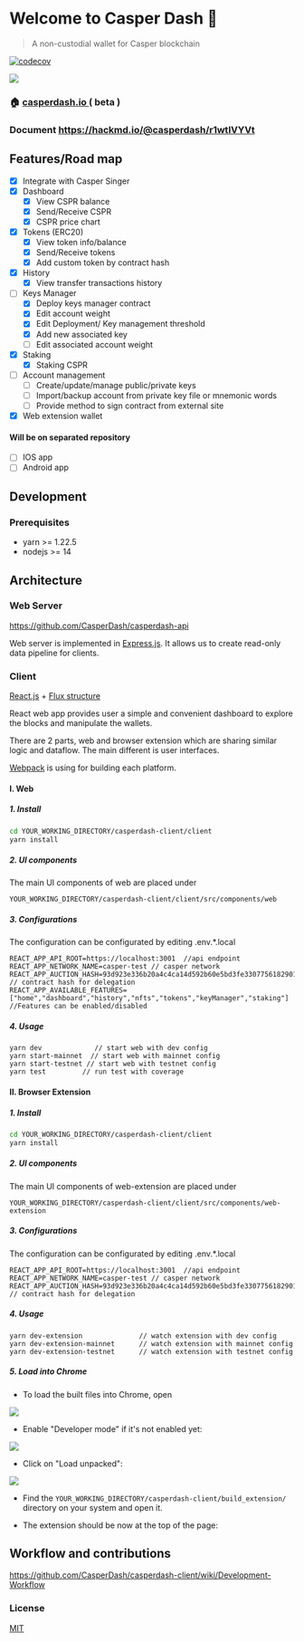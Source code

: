# Welcome to Casper Dash 👋

> A non-custodial wallet for Casper blockchain

[![codecov](https://codecov.io/gh/CasperDash/casperdash-client/branch/develop/graph/badge.svg?token=3KWLVN3DPV)](https://codecov.io/gh/CasperDash/casperdash-client)

![](https://i.imgur.com/N0DGupc.png)

### 🏠 [casperdash.io ](casperdash.io) ( beta )

### <i class="fa fa-book fa-fw"></i> Document https://hackmd.io/@casperdash/r1wtIVYVt

## Features/Road map

-   [x] Integrate with Casper Singer
-   [x] Dashboard
    -   [x] View CSPR balance
    -   [x] Send/Receive CSPR
    -   [x] CSPR price chart
-   [x] Tokens (ERC20)
    -   [x] View token info/balance
    -   [x] Send/Receive tokens
    -   [x] Add custom token by contract hash
-   [x] History
    -   [x] View transfer transactions history
-   [ ] Keys Manager
    -   [x] Deploy keys manager contract
    -   [x] Edit account weight
    -   [x] Edit Deployment/ Key management threshold
    -   [x] Add new associated key
    -   [ ] Edit associated account weight
-   [x] Staking
    -   [x] Staking CSPR
-   [ ] Account management
    -   [ ] Create/update/manage public/private keys
    -   [ ] Import/backup account from private key file or mnemonic words
    -   [ ] Provide method to sign contract from external site
-   [x] Web extension wallet

#### Will be on separated repository

-   [ ] IOS app
-   [ ] Android app

## Development

### Prerequisites

-   yarn >= 1.22.5
-   nodejs >= 14

## Architecture

### Web Server

https://github.com/CasperDash/casperdash-api

Web server is implemented in [Express.js](https://expressjs.com/). It allows us to create read-only data pipeline for clients.

### Client

[React.js](https://reactjs.org/) + [Flux structure](https://www.javatpoint.com/react-flux-concept#:~:text=Flux%20is%20an%20application%20architecture,a%20library%20nor%20a%20framework.&text=It%20is%20a%20kind%20of,of%20Unidirectional%20Data%20Flow%20model.)

React web app provides user a simple and convenient dashboard to explore the blocks and manipulate the wallets.

There are 2 parts, web and browser extension which are sharing similar logic and dataflow. The main different is user interfaces.

[Webpack](https://webpack.js.org/) is using for building each platform.

#### I. Web

##### 1. Install

```sh
cd YOUR_WORKING_DIRECTORY/casperdash-client/client
yarn install
```

##### 2. UI components

The main UI components of web are placed under

```
YOUR_WORKING_DIRECTORY/casperdash-client/client/src/components/web
```

##### 3. Configurations

The configuration can be configurated by editing .env.\*.local

```
REACT_APP_API_ROOT=https://localhost:3001  //api endpoint
REACT_APP_NETWORK_NAME=casper-test // casper network
REACT_APP_AUCTION_HASH=93d923e336b20a4c4ca14d592b60e5bd3fe330775618290104f9beb326db7ae2  // contract hash for delegation
REACT_APP_AVAILABLE_FEATURES=["home","dashboard","history","nfts","tokens","keyManager","staking"] //Features can be enabled/disabled
```

##### 4. Usage

```shell
yarn dev             // start web with dev config
yarn start-mainnet  // start web with mainnet config
yarn start-testnet // start web with testnet config
yarn test         // run test with coverage
```

#### II. Browser Extension

##### 1. Install

```sh
cd YOUR_WORKING_DIRECTORY/casperdash-client/client
yarn install
```

##### 2. UI components

The main UI components of web-extension are placed under

```
YOUR_WORKING_DIRECTORY/casperdash-client/client/src/components/web-extension
```

##### 3. Configurations

The configuration can be configurated by editing .env.\*.local

```
REACT_APP_API_ROOT=https://localhost:3001  //api endpoint
REACT_APP_NETWORK_NAME=casper-test // casper network
REACT_APP_AUCTION_HASH=93d923e336b20a4c4ca14d592b60e5bd3fe330775618290104f9beb326db7ae2  // contract hash for delegation
```

##### 4. Usage

```shell
yarn dev-extension              // watch extension with dev config
yarn dev-extension-mainnet      // watch extension with mainnet config
yarn dev-extension-testnet      // watch extension with testnet config
```

##### 5. Load into Chrome

- To load the built files into Chrome, open

![](https://i.imgur.com/kxZk0EW.png)

- Enable "Developer mode" if it's not enabled yet:

![](https://i.imgur.com/zdPemcj.png)

- Click on "Load unpacked":

![](https://i.imgur.com/HRDH6p8.png)

- Find the `YOUR_WORKING_DIRECTORY/casperdash-client/build_extension/` directory on your system and open it.

- The extension should be now at the top of the page:

## Workflow and contributions

https://github.com/CasperDash/casperdash-client/wiki/Development-Workflow

### License

[MIT](https://raw.githubusercontent.com/CasperDash/casperdash-api/master/LICENSE)
